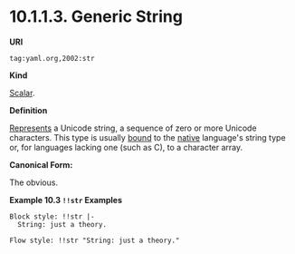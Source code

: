 # 10.1.1.3. Generic String

**URI**

`tag:yaml.org,2002:str`

**Kind**

[Scalar](https://yaml.org/spec/1.2.2/#scalar).

**Definition**

[Represents](https://yaml.org/spec/1.2.2/#representation-graph) a Unicode string, a sequence of zero or more Unicode characters. This type is usually [bound](https://yaml.org/spec/1.2.2/#representing-native-data-structures) to the [native](https://yaml.org/spec/1.2.2/#representing-native-data-structures) language's string type or, for languages lacking one (such as C), to a character array.

**Canonical Form:**

The obvious.

**Example 10.3 `!!str` Examples**

```
Block style: !!str |-
  String: just a theory.

Flow style: !!str "String: just a theory."
```